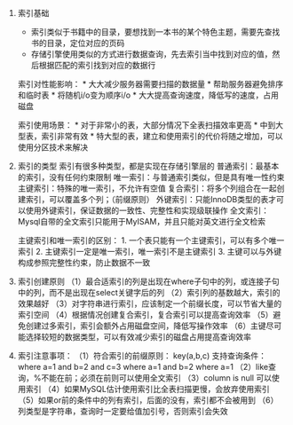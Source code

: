 1. 索引基础
    * 索引类似于书籍中的目录，要想找到一本书的某个特色主题，需要先查找书的目录，定位对应的页码
    * 存储引擎使用类似的方式进行数据查询，先去索引当中找到对应的值，然后根据匹配的索引找到对应的数据行

    索引对性能影响：
        * 大大减少服务器需要扫描的数据量
        * 帮助服务器避免排序和临时表
        * 将随机i/o变为顺序i/o
        * 大大提高查询速度，降低写的速度，占用磁盘

    索引使用场景：
        * 对于非常小的表，大部分情况下全表扫描效率更高
        * 中到大型表，索引非常有效
        * 特大型的表，建立和使用索引的代价将随之增加，可以使用分区技术来解决

2. 索引的类型
    索引有很多种类型，都是实现在存储引擎层的
        普通索引：最基本的索引，没有任何约束限制
        唯一索引：与普通索引类似，但是具有唯一性约束
        主键索引：特殊的唯一索引，不允许有空值
        复合索引：将多个列组合在一起创建索引，可以覆盖多个列；（前缀原则）
        外键索引：只能InnoDB类型的表才可以使用外键索引，保证数据的一致性、完整性和实现级联操作
        全文索引：Mysql自带的全文索引只能用于MyISAM，并且只能对英文进行全文检索

    主键索引和唯一索引的区别：
        1. 一个表只能有一个主键索引，可以有多个唯一索引
        2. 主键索引一定是唯一索引，唯一索引不是主键索引
        3. 主键可以与外键构成参照完整性约束，防止数据不一致

3. 索引创建原则
    （1）最合适索引的列是出现在where子句中的列，或连接子句中的列，而不是出现在select关键字后的列
    （2）索引列的基数越大，索引的效果越好
    （3）对字符串进行索引，应该制定一个前缀长度，可以节省大量的索引空间
    （4）根据情况创建复合索引，复合索引可以提高查询效率
    （5）避免创建过多索引，索引会额外占用磁盘空间，降低写操作效率
    （6）主键尽可能选择较短的数据类型，可以有效减少索引的磁盘占用提高查询效率

4. 索引注意事项：
    （1）符合索引的前缀原则：
        key(a,b,c) 支持查询条件：
            where a=1 and b=2 and c=3
            where a=1 and b=2
            where a=1
    （2）like查询，%不能在前；必须在前则可以使用全文索引
    （3）column is null 可以使用索引
    （4）如果MySQL估计使用索引比全表扫描更慢，会放弃使用索引
    （5）如果or前的条件中的列有索引，后面的没有，索引都不会被用到
    （6）列类型是字符串，查询时一定要给值加引号，否则索引会失效














